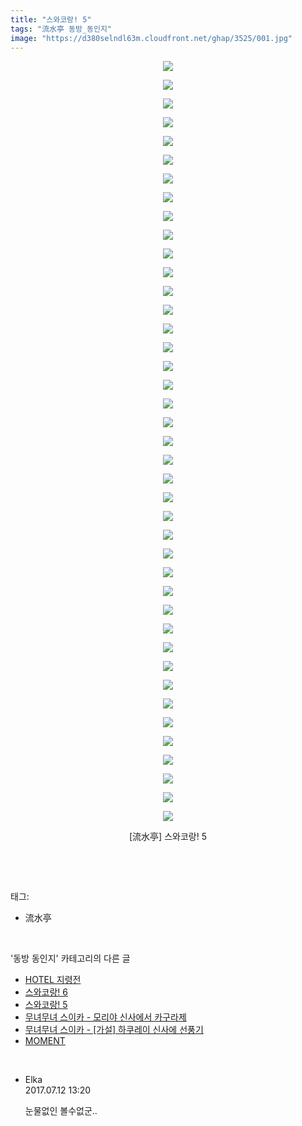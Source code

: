 ```yaml
---
title: "스와코랑! 5"
tags: "流水亭 동방_동인지"
image: "https://d380selndl63m.cloudfront.net/ghap/3525/001.jpg"
---
```

<div class="article">
<p style="text-align: center; clear: none; float: none;"><img src="{{ site.imgserver5 }}/ghap/3525/001.jpg"/></p>
<p style="text-align: center; clear: none; float: none;"><img src="{{ site.imgserver5 }}/ghap/3525/002.jpg"/></p>
<p style="text-align: center; clear: none; float: none;"><img src="{{ site.imgserver5 }}/ghap/3525/003.jpg"/></p>
<p style="text-align: center; clear: none; float: none;"><img src="{{ site.imgserver5 }}/ghap/3525/004.jpg"/></p>
<p style="text-align: center; clear: none; float: none;"><img src="{{ site.imgserver5 }}/ghap/3525/005.jpg"/></p>
<p style="text-align: center; clear: none; float: none;"><img src="{{ site.imgserver5 }}/ghap/3525/006.jpg"/></p>
<p style="text-align: center; clear: none; float: none;"><img src="{{ site.imgserver5 }}/ghap/3525/007.jpg"/></p>
<p style="text-align: center; clear: none; float: none;"><img src="{{ site.imgserver5 }}/ghap/3525/008.jpg"/></p>
<p style="text-align: center; clear: none; float: none;"><img src="{{ site.imgserver5 }}/ghap/3525/009.jpg"/></p>
<p style="text-align: center; clear: none; float: none;"><img src="{{ site.imgserver5 }}/ghap/3525/010.jpg"/></p>
<p style="text-align: center; clear: none; float: none;"><img src="{{ site.imgserver5 }}/ghap/3525/011.jpg"/></p>
<p style="text-align: center; clear: none; float: none;"><img src="{{ site.imgserver5 }}/ghap/3525/012.jpg"/></p>
<p style="text-align: center; clear: none; float: none;"><img src="{{ site.imgserver5 }}/ghap/3525/013.jpg"/></p>
<p style="text-align: center; clear: none; float: none;"><img src="{{ site.imgserver5 }}/ghap/3525/014.jpg"/></p>
<p style="text-align: center; clear: none; float: none;"><img src="{{ site.imgserver5 }}/ghap/3525/015.jpg"/></p>
<p style="text-align: center; clear: none; float: none;"><img src="{{ site.imgserver5 }}/ghap/3525/016.jpg"/></p>
<p style="text-align: center; clear: none; float: none;"><img src="{{ site.imgserver5 }}/ghap/3525/017.jpg"/></p>
<p style="text-align: center; clear: none; float: none;"><img src="{{ site.imgserver5 }}/ghap/3525/018.jpg"/></p>
<p style="text-align: center; clear: none; float: none;"><img src="{{ site.imgserver5 }}/ghap/3525/019.jpg"/></p>
<p style="text-align: center; clear: none; float: none;"><img src="{{ site.imgserver5 }}/ghap/3525/020.jpg"/></p>
<p style="text-align: center; clear: none; float: none;"><img src="{{ site.imgserver5 }}/ghap/3525/021.jpg"/></p>
<p style="text-align: center; clear: none; float: none;"><img src="{{ site.imgserver5 }}/ghap/3525/022.jpg"/></p>
<p style="text-align: center; clear: none; float: none;"><img src="{{ site.imgserver5 }}/ghap/3525/023.jpg"/></p>
<p style="text-align: center; clear: none; float: none;"><img src="{{ site.imgserver5 }}/ghap/3525/024.jpg"/></p>
<p style="text-align: center; clear: none; float: none;"><img src="{{ site.imgserver5 }}/ghap/3525/025.jpg"/></p>
<p style="text-align: center; clear: none; float: none;"><img src="{{ site.imgserver5 }}/ghap/3525/026.jpg"/></p>
<p style="text-align: center; clear: none; float: none;"><img src="{{ site.imgserver5 }}/ghap/3525/027.jpg"/></p>
<p style="text-align: center; clear: none; float: none;"><img src="{{ site.imgserver5 }}/ghap/3525/028.jpg"/></p>
<p style="text-align: center; clear: none; float: none;"><img src="{{ site.imgserver5 }}/ghap/3525/029.jpg"/></p>
<p style="text-align: center; clear: none; float: none;"><img src="{{ site.imgserver5 }}/ghap/3525/030.jpg"/></p>
<p style="text-align: center; clear: none; float: none;"><img src="{{ site.imgserver5 }}/ghap/3525/031.jpg"/></p>
<p style="text-align: center; clear: none; float: none;"><img src="{{ site.imgserver5 }}/ghap/3525/032.jpg"/></p>
<p style="text-align: center; clear: none; float: none;"><img src="{{ site.imgserver5 }}/ghap/3525/033.jpg"/></p>
<p style="text-align: center; clear: none; float: none;"><img src="{{ site.imgserver5 }}/ghap/3525/034.jpg"/></p>
<p style="text-align: center; clear: none; float: none;"><img src="{{ site.imgserver5 }}/ghap/3525/035.jpg"/></p>
<p style="text-align: center; clear: none; float: none;"><img src="{{ site.imgserver5 }}/ghap/3525/036.jpg"/></p>
<p style="text-align: center; clear: none; float: none;"><img src="{{ site.imgserver5 }}/ghap/3525/037.jpg"/></p>
<p style="text-align: center; clear: none; float: none;"><img src="{{ site.imgserver5 }}/ghap/3525/038.jpg"/></p>
<p style="text-align: center; clear: none; float: none;"><img src="{{ site.imgserver5 }}/ghap/3525/039.jpg"/></p>
<p style="text-align: center; clear: none; float: none;"><img src="{{ site.imgserver5 }}/ghap/3525/040.jpg"/></p>
<p style="text-align: center; clear: none; float: none;"><img src="{{ site.imgserver5 }}/ghap/3525/041.jpg"/></p>
<p style="text-align: center; clear: none; float: none;">[流水亭] 스와코랑! 5</p>
<p><br/></p>
</div><br/>
<div class="tagTrail">
<p>태그: </p>
<ul>
<li>流水亭</li>
</ul>
</div><br/>
<div class="another">
<p>'동방 동인지' 카테고리의 다른 글</p>
<ul>
<li><a href="/ghap_3527">HOTEL 지령전</a></li>
<li><a href="/ghap_3526">스와코랑! 6</a></li>
<li><a href="/ghap_3525">스와코랑! 5</a></li>
<li><a href="/ghap_3524">무녀무녀 스이카 - 모리야 신사에서 카구라제</a></li>
<li><a href="/ghap_3523">무녀무녀 스이카 - [가설] 하쿠레이 신사에 선풍기</a></li>
<li><a href="/ghap_3522">MOMENT</a></li>
</ul>
</div><br/>
<div class="cb_module cb_fluid">
<div class="cb_wrt cb_profile">
<div class="comment">
<ul>
<li class="cb_thumb_off" id="comment15034440">
<div class="cb_comment_area">
<div class="cb_info_area">
<div class="cb_section">
<span class="cb_nick_name">Elka</span>
</div>
<div class="cb_section">
<span class="cb_date">2017.07.12 13:20 </span>
</div>
</div>
<div class="cb_dsc_comment">
<p class="cb_dsc">
											눈물없인 볼수없군..
										</p>
</div>
</div></li>
</ul>
</div>
</div><!-- commentList close -->
</div><br/>

